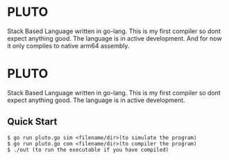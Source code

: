 # PLUTO

Stack Based Language written in go-lang. 
This is my first compiler so dont expect anything good.
The language is in active development.
And for now it only compiles to native arm64 assembly.

# PLUTO

Stack Based Language written in go-lang. 
This is my first compiler so dont expect anything good.
The language is in active development.

## Quick Start

```console
$ go run pluto.go sim <filename/dir>(to simulate the program)
$ go run pluto.go com <filename/dir>(to compiler the program)
$ ./out (to run the executable if you have compiled)
